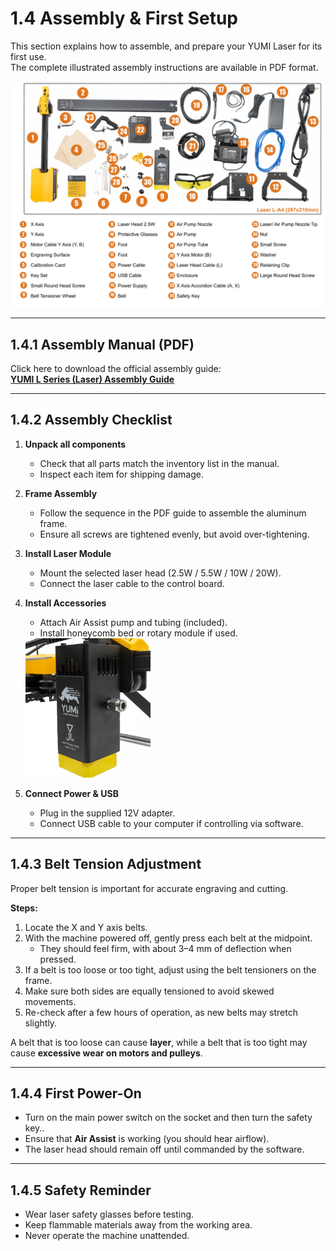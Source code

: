 # 1.4 Assembly & First Setup

This section explains how to assemble, and prepare your YUMI Laser for its first use.  
The complete illustrated assembly instructions are available in PDF format.

   <img src="../../img/Yumi_L_Series/Yumi_L_Series_Assembly/Yumi_L_Series_Assembly_01.png" width="800" alt="YUMI Laser Assembly">

---

## 1.4.1 Assembly Manual (PDF)

Click here to download the official assembly guide:  
[**YUMI L Series (Laser) Assembly Guide**](https://www.dropbox.com/scl/fi/padqpqt2lru4ei1qlo9q2/LA4-Notice-V0.8.pdf?rlkey=9mbpopw79ce0kvnbask1epanf&e=1&st=e0222g5e&dl=1)

---

## 1.4.2 Assembly Checklist

1. **Unpack all components** 

   - Check that all parts match the inventory list in the manual.
   - Inspect each item for shipping damage.

2. **Frame Assembly**  

   - Follow the sequence in the PDF guide to assemble the aluminum frame.
   - Ensure all screws are tightened evenly, but avoid over-tightening.

3. **Install Laser Module**  

   - Mount the selected laser head (2.5W / 5.5W / 10W / 20W).
   - Connect the laser cable to the control board.

4. **Install Accessories**  

   - Attach Air Assist pump and tubing (included).
   - Install honeycomb bed or rotary module if used.


   <img src="../../img/Yumi_L_Series/Yumi_L_Series_Assembly/Yumi_L_Series_Assembly_02.png" width="200" alt="YUMI Laser Module">

5. **Connect Power & USB** 

   - Plug in the supplied 12V adapter.
   - Connect USB cable to your computer if controlling via software.

---

## 1.4.3 Belt Tension Adjustment

Proper belt tension is important for accurate engraving and cutting.  

**Steps:**
1. Locate the X and Y axis belts.  
2. With the machine powered off, gently press each belt at the midpoint.  
   - They should feel firm, with about 3–4 mm of deflection when pressed.  
3. If a belt is too loose or too tight, adjust using the belt tensioners on the frame.  
4. Make sure both sides are equally tensioned to avoid skewed movements.  
5. Re-check after a few hours of operation, as new belts may stretch slightly.  

 A belt that is too loose can cause **layer**, while a belt that is too tight may cause **excessive wear on motors and pulleys**.


---

## 1.4.4 First Power-On

- Turn on the main power switch on the socket and then turn the safety key..
- Ensure that **Air Assist** is working (you should hear airflow).
- The laser head should remain off until commanded by the software.

---

## 1.4.5 Safety Reminder

- Wear laser safety glasses before testing.
- Keep flammable materials away from the working area.
- Never operate the machine unattended.



